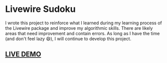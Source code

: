 # Livewire Sudoku
I wrote this project to reinforce what I learned during my learning process of the Livewire package and improve my algorithmic skills. There are likely areas that need improvement and contain errors. As long as I have the time (and don't feel lazy 😄), I will continue to develop this project.

## [LIVE DEMO](https://sudoku.mustafayusufozcan.dev)